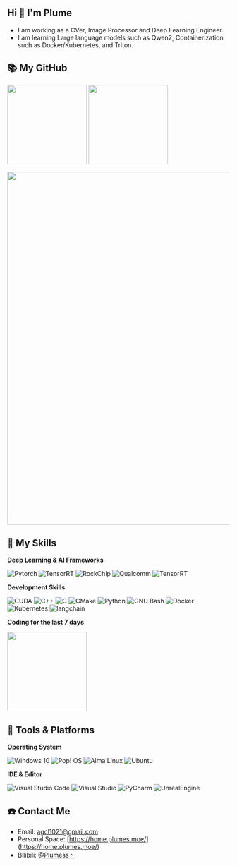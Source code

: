 ## Hi 👋 I'm **Plume**

- I am working as a CVer, Image Processor and Deep Learning Engineer.
- I am learning Large language models such as Qwen2, Containerization such as Docker/Kubernetes, and Triton.

## 📚 **My GitHub**
<p>
  <img height="180em" src="https://github-readme-stats.vercel.app/api?username=Plumess&show_icons=true&count_private=true&theme=transparent&hide_border=true" />
  <img height="180em" src="https://github-readme-stats.vercel.app/api/top-langs/?username=Plumess&langs_count=8&layout=compact&count_private=true&theme=transparent&hide_border=true" />
</p>

<img width="800" src="https://github-readme-activity-graph.vercel.app/graph?username=Plumess&theme=github-compact&hide_border=true&area=true&custom_title=Contribution%20Graph" />

## 🌟 **My Skills**

**Deep Learning & AI Frameworks**

![Pytorch](https://img.shields.io/badge/-Pytorch-EE4C2C?style=flat-square&logo=pytorch&logoColor=fff)
![TensorRT](https://img.shields.io/badge/-NVIDIA%20TensorRT-76B900?style=flat-square&logo=nvidia&logoColor=fff)
![RockChip](https://img.shields.io/badge/-RockChip%20RKNN-000000?style=flat-square&logo=RockChip&logoColor=fff)
![Qualcomm](https://img.shields.io/badge/-Qualcomm%20QNN-3253DC?style=flat-square&logo=qualcomm&logoColor=fff)
![TensorRT](https://img.shields.io/badge/-NVIDIA%20Triton%20%28learning%29-4EAA25?style=flat-square&logo=nvidia&logoColor=fff)

**Development Skills**

![CUDA](https://img.shields.io/badge/-CUDA-76B900?style=flat-square&logo=nvidia&logoColor=fff)
![C++](https://img.shields.io/badge/-C++-00599C?style=flat-square&logo=cplusplus&logoColor=fff)
![C](https://img.shields.io/badge/-C-A8B9CC?style=flat-square&logo=c&logoColor=fff)
![CMake](https://img.shields.io/badge/-CMake-064F8C?style=flat-square&logo=cmake&logoColor=fff)
![Python](https://img.shields.io/badge/-Python-3776AB?style=flat-square&logo=python&logoColor=fff)
![GNU Bash](https://img.shields.io/badge/-Bash-4EAA25?style=flat-square&logo=gnubash&logoColor=fff)
![Docker](https://img.shields.io/badge/-Docker%20%28learning%29-2496ED?style=flat-square&logo=docker&logoColor=fff)
![Kubernetes](https://img.shields.io/badge/-Kubernetes%20%28learning%29-326CE5?style=flat-square&logo=kubernetes&logoColor=fff)
![langchain](https://img.shields.io/badge/-LangChain%20%28learning%29-1C3C3C?style=flat-square&logo=langchain&logoColor=fff)

**Coding for the last 7 days**

<picture>
  <source
    srcset="https://github-readme-stats.vercel.app/api/wakatime?username=Plume&langs_count=8&layout=compact&theme=dark"
    media="(prefers-color-scheme: dark)"
  />
  <source
    srcset="https://github-readme-stats.vercel.app/api/wakatime?username=Plume&langs_count=8&layout=compact"
    media="(prefers-color-scheme: light), (prefers-color-scheme: no-preference)"
  />
  <img height="180em" align="center" src="https://github-readme-stats.vercel.app/api/wakatime?username=Plume&langs_count=8&layout=compact" />
</picture>

## 🚉 **Tools & Platforms**

**Operating System**

![Windows 10](https://img.shields.io/badge/-Windows%2010-0078d6?style=flat-square&logo=windows&logoColor=fff)
![Pop! OS](https://img.shields.io/badge/-Pop!%20OS-48B9C7?style=flat-square&logo=popos&logoColor=fff)
![Alma Linux](https://img.shields.io/badge/-AlmaLinux-000000?style=flat-square&logo=almalinux&logoColor=fff)
![Ubuntu](https://img.shields.io/badge/-Ubuntu-E95420?style=flat-square&logo=ubuntu&logoColor=fff)

**IDE & Editor**

![Visual Studio Code](https://img.shields.io/badge/-Visual%20Studio%20Code-007ACC?style=flat-square&logo=visual-studio-code&logoColor=fff)
![Visual Studio](https://img.shields.io/badge/-Visual%20Studio-4E3188?style=flat-square&logo=visual-studio&logoColor=fff)
![PyCharm](https://img.shields.io/badge/-PyCharm-000000?style=flat-square&logo=pycharm&logoColor=fff)
![UnrealEngine](https://img.shields.io/badge/-Unreal%20Engine%20%28learning%29-0E1128?style=flat-square&logo=unrealengine&logoColor=fff)

## ☎️ **Contact Me**

- Email: <a href="mailto:agcl1021@gmail.com">agcl1021@gmail.com</a>
- Personal Space: [https://home.plumes.moe/](https://home.plumes.moe/)
- Bilibili: [@Plumess丶](https://space.bilibili.com/13544842)

